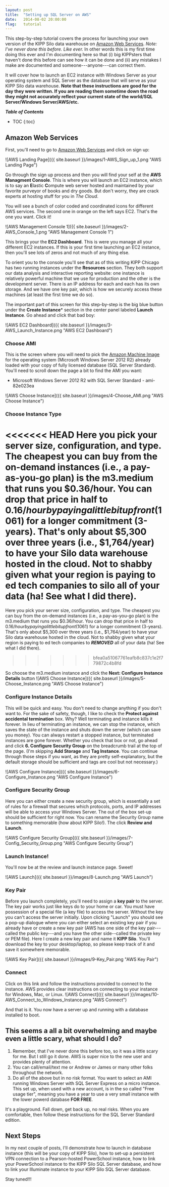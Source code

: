 ```yaml
---
layout: post
title:  "Setting up SQL Server on AWS"
date:   2014-08-02 20:00:00
flag:   tutorial
---
```


This step-by-step tutorial covers the process for launching your own version of the KIPP Silo data warehouse on [Amazon Web Services](http://aws.amazon.com).  *Note: I've never done this before. Like ever.* In other words this is my first time doing this ever and I'm documenting here so that (i) big KIPPsters that haven't done this before can see how it can be done and (ii) any mistakes I make are documented and someone---anyone---can correct them.


It will cover how to launch an EC2 instance with Windows Server as your operating system and SQL Server as the database that will serve as your KIPP Silo data warehouse. **Note that these instructions are good for the day they were written.  If you are reading them sometime down the road they might not accurately reflect your current state of the world/SQL Server/Windows Server/AWS/etc.**

_**Table of Contents**_

* TOC
{:toc}

## Amazon Web Services

First, you'll need to go to [Amazon Web Services](http://aws.amazon.com/) and click on sign up:

![AWS Landing Page]({{ site.baseurl }}/images/1-AWS_Sign_up_1.png "AWS Landing Page")

Go through the sign up process and then you will find your self at the **AWS Managment Console**. This is where you will launch an EC2 instance, which is to say an **E**lastic **C**ompute web server hosted and maintained by your favorite purveyor of books and dry goods. But don't worry, they are crack experts at hosting stuff for you in *The Cloud*.

You will see a bunch of color coded  and coordinated icons for different AWS services. The second one in orange on the left says EC2.  That's the one you want.  Click it!

![AWS Management Console 1]({{ site.baseurl }}/images/2-AWS_Console_1.png "AWS Management Console 1")

This brings your the **EC2 Dashboard**. This is were you manage all your different EC2 instances.  If this is your first time launching an EC2 instance, then you'll see lots of zeros and not much of any thing else.  

To orient you to the console you'll see that as of this writing KIPP Chicago has two running instances under the **Resources** section.  They both support our data analysis and interactive reporting website: one instance is relatively powerful machine that we use for production and the other is the development server.  There is an IP address for each and each has its own storage.  And we have one key pair, which is how we securely access these machines (at least the first time we do so).

The important part of this screen for this step-by-step is the big blue button under the **Create Instance*** section in the center panel labeled **Launch Instance**.  Go ahead and click that bad boy:

![AWS EC2 Dashboard]({{ site.baseurl }}/images/3-AWS_Launch_Instance.png "AWS EC2 Dashboard")


### Choose AMI
This is the screen where you will need to pick the [Amazon Machine Image](http://docs.aws.amazon.com/AWSEC2/latest/UserGuide/AMIs.html) for the operating system (Microsoft Windows Server 2012 R2) already loaded with your copy of fully licensed database (SQL Server Standard).  You'll need to scroll down the page a bit to find the AMI you want: 

* Microsoft Windows Server 2012 R2 with SQL Server Standard - ami-82e023ea

![AWS Choose Instance]({{ site.baseurl }}/images/4-Choose_AMI.png "AWS Choose Instance")


### Choose Instance Type

<<<<<<< HEAD
Here you pick your server size, configuration, and type.  The cheapest you can buy from the on-demand instances (i.e., a pay-as-you-go plan) is the m3.medium that runs you $0.36/hour.  You can drop that price in half to $0.16/hour by paying a little bit upfront ($1061) for a longer commitment (3-years). That's only about $5,300 over three years (i.e., $1,764/year) to have your Silo data warehouse hosted in the cloud.  Not to shabby given what your region is paying to ed tech companies to silo all of your data (ha! See what I did there).
=======
Here you pick your server size, configuration, and type.  The cheapest you can buy from the on-demand instances (i.e., a pay-as-you-go plan) is the m3.medium that runs you $0.36/hour.  You can drop that price in half to $0.16/hour by paying a little bit upfront ($1061) for a longer commitment (3-years). That's only about $5,300 over three years (i.e., $1,764/year) to have your Silo data warehouse hosted in the cloud.  Not to shabby given what your region is paying to ed tech companies to ***REMOVED*** all of your data (ha! See what I did there).
>>>>>>> bfea0a51067761eafb8c837c1e2f779872c4b8fd

So choose the m3.medium instance and click the **Next: Configure Instance Details** button
![AWS Choose Instance]({{ site.baseurl }}/images/5-Choose_Instance.png "AWS Choose Instance")

### Configure Instance Details
This will be quick and easy.  You don't need to change anything if you don't want to.  For the sake of safety, though, I like to check the **Protect against accidental termination** box.  Why?  Well terminating and instance kills it forever. In lieu of terminating an instance, we can stop the instance, which saves the state of the instance and shuts down the server (which can save you money).  You can always restart a stopped instance, but terminated instances are gone forever. Whether you check that box or not, go ahead and click **6. Configure Security Group** on the breadcrumb trail at the top of the page. (I'm skipping **Add Storage** and **Tag Instance**.  You can continue through those steps if you want, as they are pretty self-explanatory, but the default storage should be sufficient and tags are cool but not necessary.)

![AWS Configure Instance]({{ site.baseurl }}/images/6-Configure_Instance.png "AWS Configure Instance")

### Configure Security Group

Here you can either create a new security group, which is essentially a set of rules for a firewall that secures which protocols, ports, and IP addresses will be able to access your Windows Server.  The out of the box set-up should be sufficient for right now.  You can rename the Security Group name to something memorable (how about KIPP Silo!).  The click **Review and Launch**. 

![AWS Configure Security Group]({{ site.baseurl }}/images/7-Config_Security_Group.png "AWS Configure Security Group")


### Launch Instance!

You'll now be at the review and launch instance page.  Sweet!

![AWS Launch]({{ site.baseurl }}/images/8-Launch.png "AWS Launch")



### Key Pair
Before you launch completely, you'll need to assign a **key pair** to the server.  The key pair works just like keys do to your home or car.  You must have possession of a special file (a key file) to access the server.  Without the key you can't access the server initially.  Upon clicking "Launch" you should see a pop-up dialogue where you can either select an existing key pair if you already have or create a new key pair (AWS has one side of the key pair---called the public key---and you have the other side--called the private key or PEM file).  Here I create a new key pair and name it **KIPP Silo**. You'll download the key to your desktop/laptop, so please keep track of it and save it somewhere memorable. 

![AWS Key Pair]({{ site.baseurl }}/images/9-Key_Pair.png "AWS Key Pair")


### Connect

Click on this link and follow the instructions provided to connect to the instance. AWS provides clear instructions on connecting to your instance for Windows, Mac, or Linux.
![AWS Connect]({{ site.baseurl }}/images/10-AWS_Connect_to_Windows_Instance.png "AWS Connect")

And that is it.  You now have a server up and running with a database installed to boot. 

## This seems a all a bit overwhelming and maybe even a little scary, what should I do?

1. Remember, that I've never done this before too, so it was a little scary for me.  But I still go it done.  AWS is super nice to the new user and provides plenty of attention.
2. You can call/email/text me or Andrew or James or many other folks throughout the network.
3. Do all of the above but in no risk format.  You want to select an AMI running Windows Server with SQL Server Express on a micro instance.  This set up, when used with a new account, is in the so called "Free usage tier", meaning you have a year to use a very small instance with the lower powerd database **FOR FREE**.

It's a playground.  Fall down, get back up, no real risks. When you are comfortable, then follow these instructions for the SQL Server Standard edition.

## Next Steps
In my next couple of posts, I'll demonstrate how to launch in database instance (this will be your copy of KIPP Silo), how to set-up a persistent VPN connection to a Pearson-hosted PowerSchool instance, how to link your PowerSchool instance to the KIPP Silo SQL Server database, and how to link your Illuminate instance to your KIPP Silo SQL Server database.  

Stay tuned!!!








